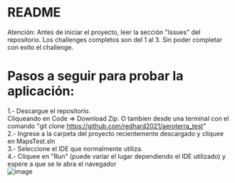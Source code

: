 # README
Atención: Antes de iniciar el proyecto, leer la sección "Issues" del repositorio.
Los challenges completos son del 1 al 3. Sin poder completar con exito el challenge.

# Pasos a seguir para probar la aplicación:
1.- Descargue el repositorio. <br>
    Cliqueando en Code => Download Zip. O tambien desde una terminal con el comando "git clone https://github.com/redhard2021/aeroterra_test"
    <br>
2.- Ingrese a la carpeta del proyecto recientemente descargado y cliquee en MapsTest.sln
<br>
3.- Seleccione el IDE que normalmente utiliza.
<br>
4.- Cliquee en "Run" (puede variar el lugar dependiendo el IDE utilizado) y espere a que se le abra el navegador <br>
![image](https://github.com/redhard2021/aeroterra_test/assets/84198330/d6fafe5b-aac8-4d1e-8097-54d6bb374077)
<br>


